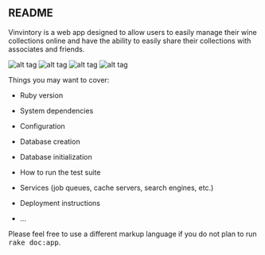 ## README

Vinvintory is a web app designed to allow users to easily manage their wine collections online and have the ability to easily share their collections with associates and friends.

![alt tag](http://imgur.com/IpmJfVz)
![alt tag](http://imgur.com/ibTmFLu)
![alt tag](http://imgur.com/IQSB9UI)
![alt tag](http://imgur.com/xuwtFAn)









Things you may want to cover:

* Ruby version

* System dependencies

* Configuration

* Database creation

* Database initialization

* How to run the test suite

* Services (job queues, cache servers, search engines, etc.)

* Deployment instructions

* ...


Please feel free to use a different markup language if you do not plan to run
<tt>rake doc:app</tt>.
